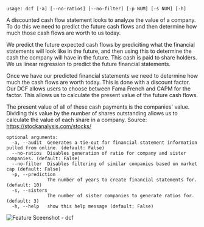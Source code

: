 ```text
usage: dcf [-a] [--no-ratios] [--no-filter] [-p NUM] [-s NUM] [-h]
```

A discounted cash flow statement looks to analyze the value of a company. To do this we need to predict the future cash flows and then determine how much those cash flows are worth to us today.
                
We predict the future expected cash flows by prediciting what the financial statements will look like in the future, and then using this to determine the cash the company will have in the future. This cash is paid to share holders. We us linear regression to predict the future financial statements.
                
Once we have our predicted financial statements we need to determine how much the cash flows are worth today. This is done with a discount factor. Our DCF allows users to choose between Fama French and CAPM for the factor. This allows us to calculate the present value of the future cash flows.

The present value of all of these cash payments is the companies' value. Dividing this value by the number of shares outstanding allows us to calculate the value of each share in a company. Source: https://stockanalysis.com/stocks/

```
optional arguments:
  -a, --audit  Generates a tie-out for financial statement information pulled from online. (default: False)
  --no-ratios  Disables generation of ratio for company and sister companies. (default: False)
  --no-filter  Disables filtering of similar companies based on market cap (default: False)
  -p, --prediction
               The number of years to create financial statements for. (default: 10)
  -s, --sisters
               The number of sister companies to generate ratios for. (default: 3)
  -h, --help   show this help message (default: False)
```
<img size="1400" alt="Feature Sceenshot - dcf" src="https://user-images.githubusercontent.com/85772166/141364660-48ac7da9-129a-452f-baf7-8ced1c2b6031.png">
